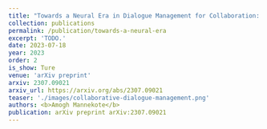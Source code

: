 ```yaml
---
title: "Towards a Neural Era in Dialogue Management for Collaboration: A Literature Survey"
collection: publications
permalink: /publication/towards-a-neural-era
excerpt: 'TODO.'
date: 2023-07-18
year: 2023
order: 2
is_show: Ture
venue: 'arXiv preprint'
arxiv: 2307.09021
arxiv_url: https://arxiv.org/abs/2307.09021
teaser: './images/collaborative-dialogue-management.png'
authors: <b>Amogh Mannekote</b>
publication: arXiv preprint arXiv:2307.09021
---
```


<!-- This paper is about the number 3. The number 4 is left for future work. -->

<!-- [Download paper here](http://academicpages.github.io/files/paper3.pdf) -->
